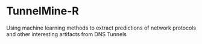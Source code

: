 # TunnelMine-R
Using machine learning methods to extract predictions of network protocols and other interesting artifacts from DNS Tunnels

